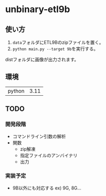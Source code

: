# unbinary-etl9b

## 使い方
1. `data`フォルダにETL9Bのzipファイルを置く。
2. `python main.py --target 9b`を実行する。

distフォルダに画像が出力されます。　　

## 環境
|||
|:-:|:--|
|python|3.11|

## TODO
### 開発段階
- コマンドライン引数の解析
- 関数
  - zip解凍
  - 指定ファイルのアンバイナリ
  - 出力

### 実装予定
- 9B以外にも対応する ex) 9G, 8G...
